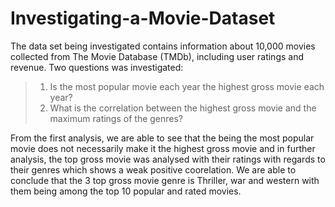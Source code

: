 # Investigating-a-Movie-Dataset
The data set being investigated contains information about 10,000 movies collected from The Movie Database (TMDb), including user ratings and revenue.
Two questions was investigated:
> 1. Is the most popular movie each year the highest gross movie each year?
> 2. What is the correlation between the highest gross movie and the maximum ratings of the genres?

From the first analysis, we are able to see that the being the most popular movie does not necessarily make it the highest gross movie and in further analysis, 
the top gross movie was analysed with their ratings with regards to their genres which shows a weak positive coorelation. 
We are able to conclude that the 3 top gross movie genre is Thriller, war and western with them being among the top 10 popular and rated movies.
